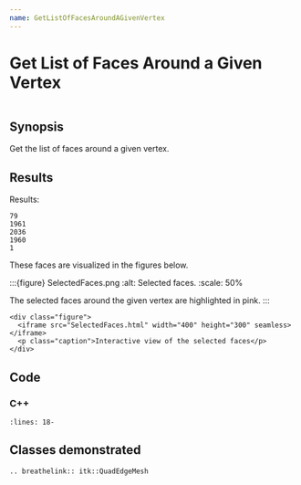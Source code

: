 ```yaml
---
name: GetListOfFacesAroundAGivenVertex
---
```


# Get List of Faces Around a Given Vertex

```{index} single: QuadEdgeMesh
```

## Synopsis

Get the list of faces around a given vertex.

## Results

Results:

```
79
1961
2036
1960
1
```

These faces are visualized in the figures below.

:::{figure} SelectedFaces.png
:alt: Selected faces.
:scale: 50%

The selected faces around the given vertex are highlighted in pink.
:::

```{raw} html
<div class="figure">
  <iframe src="SelectedFaces.html" width="400" height="300" seamless></iframe>
  <p class="caption">Interactive view of the selected faces</p>
</div>
```

## Code

### C++

```{literalinclude} Code.cxx
:lines: 18-
```

## Classes demonstrated

```{eval-rst}
.. breathelink:: itk::QuadEdgeMesh
```
